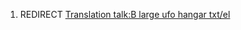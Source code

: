 1.  REDIRECT [Translation talk:B large ufo hangar
    txt/el](Translation_talk:B_large_ufo_hangar_txt/el "wikilink")